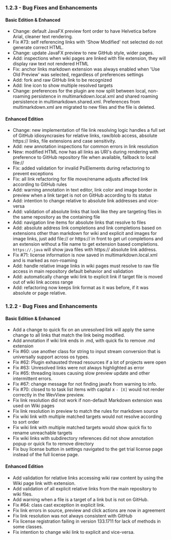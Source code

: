 ### 1.2.3 - Bug Fixes and Enhancements

#### Basic Edition & Enhanced

- Change: default JavaFX preview font order to have Helvetica before Arial, cleaner text rendering. 
- Fix #73: self referencing links with 'Show Modified' not selected do not generate correct HTML.
- Change: update JavaFX preview to new GitHub style, wider pages.
- Add: inspections when wiki pages are linked with file extension, they will display raw text not rendered HTML
- Fix: anchor links markdown extension was always enabled when 'Use Old Preview' was selected, regardless of preferences settings
- Add: fork and raw GitHub link to be recognized
- Add: line icon to show multiple resolved targets
- Change: preferences for the plugin are now split between local, non-roaming persistence in multimarkdown.local.xml and shared roaming persistence in multimarkdown.shared.xml. Preferences from multimarkdown.xml are migrated to new files and the file is deleted. 

#### Enhanced Edition

* Change: new implementation of file link resolving logic handles a full set of GitHub idiosyncrasies for relative links, raw/blob access, absolute https:// links, file extensions and case sensitivity.
* Add: new annotation inspections for common errors in link resolution
* New: modified HTML now has all links as URI's during rendering with preference to GitHub repository file when available, fallback to local file://
* Fix: added validation for invalid PsiElements during refactoring to prevent exceptions
* Fix: all link refactoring for file move/rename adjusts affected link according to GitHub rules
* Add: warning annotation in text editor, link color and image border in preview when a link target is not on GitHub according to its status
* Add: intention to change relative to absolute link addresses and vice-versa
* Add: validation of absolute links that look like they are targeting files in the same repository as the containing file 
* Add: navigation line items for absolute links that resolve to files
* Add: absolute address link completions and link completions based on extensions other than markdown for wiki and explicit and images for image links, just add file:// or https:// in front to get url completions and an extension without a file name to get extension based completions. `https://.java` will show java files with https:// absolute link address.  
* Fix #71: license information is now saved in multimarkdown.local.xml and is marked as non-roaming 
* Add: handle relative image links in wiki pages must resolve to raw file access in main repository default behavior and validation  
* Add: automatically change wiki link to explicit link if target file is moved out of wiki link access range
* Add: refactoring now keeps link format as it was before, if it was absolute or page relative.

### 1.2.2 - Bug Fixes and Enhancements

#### Basic Edition & Enhanced

- Add a change to quick fix on an unresolved link will apply the same change to all links that match the link being modified. 
- Add annotation if wiki link ends in .md, with quick fix to remove .md extension  
- Fix #60: use another class for string to input stream conversion that is universally support across os types.
- Fix #62: Plugin exhausted thread resources if a lot of projects were open 
- Fix #63: Unresolved links were not always highlighted as error
- Fix #65: threading issues causing slow preview update and other intermittent errors.
- Fix #67: change message for not finding javafx from warning to info.
- Fix #70: closed to to task list items with capital x `- [X]` would not render correctly in the WevView preview.
- Fix link resolution did not work if non-default Markdown extension was used on Wiki pages  
- Fix link resolution in preview to match the rules for markdown source
- Fix wiki link with multiple matched targets would not resolve according to sort order 
- Fix wiki link with multiple matched targets would show quick fix to rename unreachable targets
- Fix wiki links with subdirectory references did not show annotation popup or quick fix to remove directory 
- Fix buy license button in settings navigated to the get trial license page instead of the full license page.

#### Enhanced Edition

- Add validation for relative links accessing wiki raw content by using the Wiki page link with extension.
- Add validation of all explicit relative links from the main repository to wiki files. 
- Add warning when a file is a target of a link but is not on GitHub. 
- Fix #64: class cast exception in explicit link.
- Fix link errors in source, preview and click actions are now in agreement  
- Fix link resolution was not always consistent with GitHub  
- Fix license registration failing in version 133.1711 for lack of methods in some classes.  
- Fix intention to change wiki link to explicit and vice-versa. 
